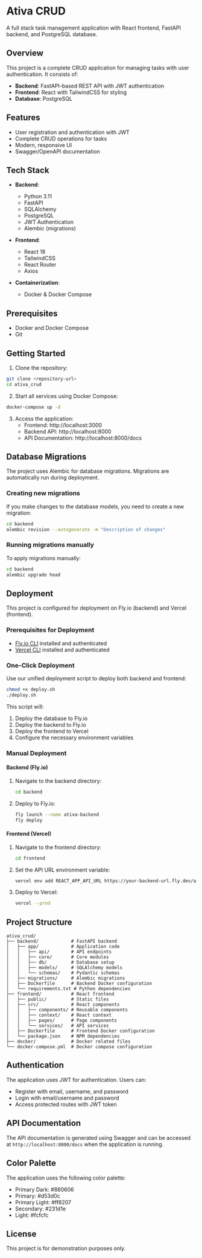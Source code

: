 # Ativa CRUD

A full stack task management application with React frontend, FastAPI backend, and PostgreSQL database.

## Overview

This project is a complete CRUD application for managing tasks with user authentication. It consists of:

- **Backend**: FastAPI-based REST API with JWT authentication
- **Frontend**: React with TailwindCSS for styling
- **Database**: PostgreSQL

## Features

- User registration and authentication with JWT
- Complete CRUD operations for tasks
- Modern, responsive UI
- Swagger/OpenAPI documentation

## Tech Stack

- **Backend**:
  - Python 3.11
  - FastAPI
  - SQLAlchemy
  - PostgreSQL
  - JWT Authentication
  - Alembic (migrations)

- **Frontend**:
  - React 18
  - TailwindCSS
  - React Router
  - Axios

- **Containerization**:
  - Docker & Docker Compose

## Prerequisites

- Docker and Docker Compose
- Git

## Getting Started

1. Clone the repository:

```bash
git clone <repository-url>
cd ativa_crud
```

2. Start all services using Docker Compose:

```bash
docker-compose up -d
```

3. Access the application:
   - Frontend: http://localhost:3000
   - Backend API: http://localhost:8000
   - API Documentation: http://localhost:8000/docs

## Database Migrations

The project uses Alembic for database migrations. Migrations are automatically run during deployment.

### Creating new migrations

If you make changes to the database models, you need to create a new migration:

```bash
cd backend
alembic revision --autogenerate -m "Description of changes"
```

### Running migrations manually

To apply migrations manually:

```bash
cd backend
alembic upgrade head
```

## Deployment

This project is configured for deployment on Fly.io (backend) and Vercel (frontend).

### Prerequisites for Deployment

- [Fly.io CLI](https://fly.io/docs/hands-on/install-flyctl/) installed and authenticated
- [Vercel CLI](https://vercel.com/cli) installed and authenticated

### One-Click Deployment

Use our unified deployment script to deploy both backend and frontend:

```bash
chmod +x deploy.sh
./deploy.sh
```

This script will:
1. Deploy the database to Fly.io
2. Deploy the backend to Fly.io
3. Deploy the frontend to Vercel
4. Configure the necessary environment variables

### Manual Deployment

#### Backend (Fly.io)

1. Navigate to the backend directory:
   ```bash
   cd backend
   ```

2. Deploy to Fly.io:
   ```bash
   fly launch --name ativa-backend
   fly deploy
   ```

#### Frontend (Vercel)

1. Navigate to the frontend directory:
   ```bash
   cd frontend
   ```

2. Set the API URL environment variable:
   ```bash
   vercel env add REACT_APP_API_URL https://your-backend-url.fly.dev/api/v1
   ```

3. Deploy to Vercel:
   ```bash
   vercel --prod
   ```

## Project Structure

```
ativa_crud/
├── backend/            # FastAPI backend
│   ├── app/            # Application code
│   │   ├── api/        # API endpoints
│   │   ├── core/       # Core modules
│   │   ├── db/         # Database setup
│   │   ├── models/     # SQLAlchemy models
│   │   └── schemas/    # Pydantic schemas
│   ├── migrations/     # Alembic migrations
│   ├── Dockerfile      # Backend Docker configuration
│   └── requirements.txt # Python dependencies
├── frontend/           # React frontend
│   ├── public/         # Static files
│   ├── src/            # React components
│   │   ├── components/ # Reusable components
│   │   ├── context/    # React context
│   │   ├── pages/      # Page components
│   │   └── services/   # API services
│   ├── Dockerfile      # Frontend Docker configuration
│   └── package.json    # NPM dependencies
├── docker/             # Docker related files
└── docker-compose.yml  # Docker compose configuration
```

## Authentication

The application uses JWT for authentication. Users can:
- Register with email, username, and password
- Login with email/username and password
- Access protected routes with JWT token

## API Documentation

The API documentation is generated using Swagger and can be accessed at `http://localhost:8000/docs` when the application is running.

## Color Palette

The application uses the following color palette:
- Primary Dark: #880606
- Primary: #d53d0c
- Primary Light: #ff8207
- Secondary: #231d1e
- Light: #fcfcfc

## License

This project is for demonstration purposes only. 